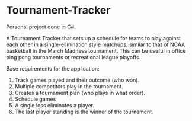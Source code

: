 # Tournament-Tracker
Personal project done in C#.

A Tournament Tracker that sets up a schedule for teams to play against each other in a single-elimination style matchups, similar to that of NCAA basketball in the March Madness tournament. This can be useful in office ping pong tournaments or recreational league playoffs.

Base requirements for the application:
1. Track games played and their outcome (who won).
2. Multiple competitors play in the tournament.
3. Creates a tournament plan (who plays in what order).
4. Schedule games
5. A single loss eliminates a player.
6. The last player standing is the winner of the tournament.
